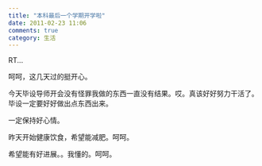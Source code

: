 ```yaml
---
title: "本科最后一个学期开学啦"
date: 2011-02-23 11:06
comments: true
category: 生活
---
```


RT...

呵呵，这几天过的挺开心。

今天毕设导师开会没有怪罪我做的东西一直没有结果。哎。真该好好努力干活了。毕设一定要好好做出点东西出来。

<!-- more -->

一定保持好心情。

昨天开始健康饮食，希望能减肥。呵呵。

希望能有好进展。。我懂的。呵呵。

